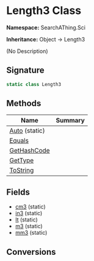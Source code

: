 # Length3 Class
**Namespace:** SearchAThing.Sci

**Inheritance:** Object → Length3

(No Description)

## Signature
```csharp
static class Length3
```
## Methods
|**Name**|**Summary**|
|---|---|
|[Auto](Length3/Auto.md) (static)||
|[Equals](Length3/Equals.md)||
|[GetHashCode](Length3/GetHashCode.md)||
|[GetType](Length3/GetType.md)||
|[ToString](Length3/ToString.md)||
## Fields
- [cm3](Length3/cm3.md) (static)
- [in3](Length3/in3.md) (static)
- [lt](Length3/lt.md) (static)
- [m3](Length3/m3.md) (static)
- [mm3](Length3/mm3.md) (static)
## Conversions
